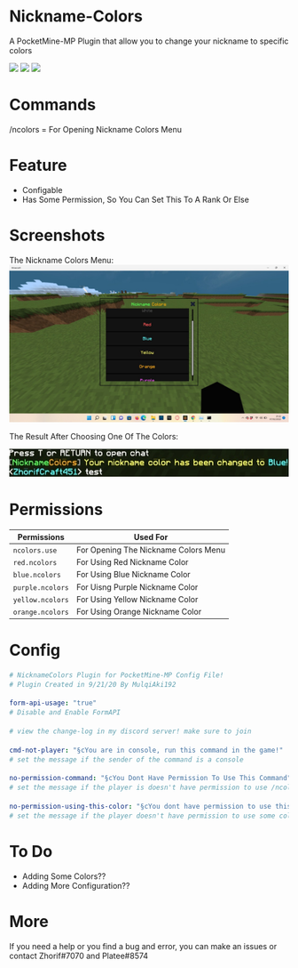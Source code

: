 # Nickname-Colors
A PocketMine-MP Plugin that allow you to change your nickname to specific colors

[![](https://poggit.pmmp.io/shield.state/NicknameColors)](https://poggit.pmmp.io/p/NicknameColors)
[![](https://poggit.pmmp.io/shield.api/NicknameColors)](https://poggit.pmmp.io/p/NicknameColors)
[![](https://poggit.pmmp.io/shield.dl/NicknameColors)](https://poggit.pmmp.io/p/NicknameColors)

# Commands
/ncolors = For Opening Nickname Colors Menu

# Feature
- Configable
- Has Some Permission, So You Can Set This To A Rank Or Else

# Screenshots
The Nickname Colors Menu:
![Screenshot1](https://raw.githubusercontent.com/ZhorifCraft451/Nickname-Colors/master/screenshot1.png)

The Result After Choosing One Of The Colors:

![Screenshot2](https://raw.githubusercontent.com/ZhorifCraft451/Nickname-Colors/master/screenshot2.png)

# Permissions
Permissions | Used For |
--- | --- |
`ncolors.use` | For Opening The Nickname Colors Menu |
`red.ncolors` | For Using Red Nickname Color |
`blue.ncolors` | For Using Blue Nickname Color |
`purple.ncolors` | For Uisng Purple Nickname Color |
`yellow.ncolors` | For Using Yellow Nickname Color |
`orange.ncolors` | For Using Orange Nickname Color |

# Config
``` YAML
# NicknameColors Plugin for PocketMine-MP Config File!
# Plugin Created in 9/21/20 By MulqiAki192

form-api-usage: "true"
# Disable and Enable FormAPI

# view the change-log in my discord server! make sure to join

cmd-not-player: "§cYou are in console, run this command in the game!"
# set the message if the sender of the command is a console

no-permission-command: "§cYou Dont Have Permission To Use This Command"
# set the message if the player is doesn't have permission to use /ncolors command

no-permission-using-this-color: "§cYou dont have permission to use this color"
# set the message if the player doesn't have permission to use some colors
```

# To Do
- Adding Some Colors??
- Adding More Configuration??

# More
If you need a help or you find a bug and error, you can make an issues or contact Zhorif#7070 and Platee#8574
